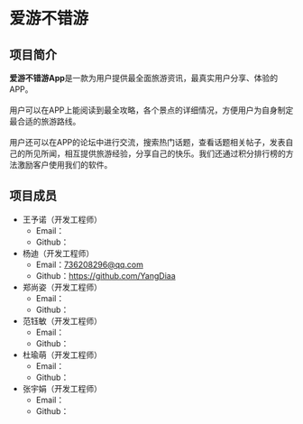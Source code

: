 爱游不错游
===
## 项目简介
**爱游不错游App**是一款为用户提供最全面旅游资讯，最真实用户分享、体验的APP。
<br>
<br>
用户可以在APP上能阅读到最全攻略，各个景点的详细情况，方便用户为自身制定最合适的旅游路线。
<br>
<br>
用户还可以在APP的论坛中进行交流，搜索热门话题，查看话题相关帖子，发表自己的所见所闻，相互提供旅游经验，分享自己的快乐。我们还通过积分排行榜的方法激励客户使用我们的软件。
## 项目成员
* 王予诺（开发工程师）
  * Email：
  * Github：
* 杨迪（开发工程师）
  * Email：736208296@qq.com
  * Github：https://github.com/YangDiaa
* 郑尚姿（开发工程师）
  * Email：
  * Github：
* 范钰敏（开发工程师）
  * Email：
  * Github：
* 杜瑜萌（开发工程师）
  * Email：
  * Github：
* 张宇娟（开发工程师）
  * Email：
  * Github：


